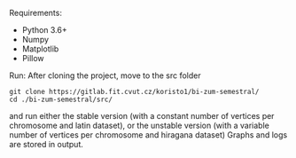 Requirements:
* Python 3.6+
* Numpy
* Matplotlib
* Pillow

Run:
After cloning the project, move to the src folder
```
git clone https://gitlab.fit.cvut.cz/koristo1/bi-zum-semestral/
cd ./bi-zum-semestral/src/
```
and run either the stable version (with a constant number of vertices per chromosome and latin dataset), or the unstable version (with a variable number of vertices per chromosome and hiragana dataset)
Graphs and logs are stored in output.